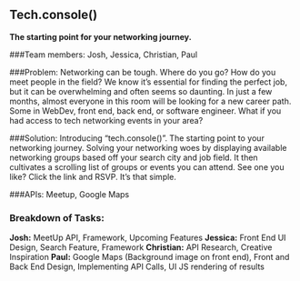 ## Tech.console()

**The starting point for your networking journey.**

###Team members:
Josh, Jessica, Christian, Paul

###Problem:
Networking can be tough. Where do you go? How do you meet people in the field? We know it’s essential for finding the perfect job, but it can be overwhelming and often seems so daunting. In just a few months, almost everyone in this room will be looking for a new career path. Some in WebDev, front end, back end, or software engineer. What if you had access to tech networking events in your area?

###Solution:
Introducing “tech.console()”. The starting point to your networking journey. Solving your networking woes by displaying available networking groups based off your search city and job field. It then cultivates a scrolling list of groups or events you can attend. See one you like? Click the link and RSVP. It’s that simple.

###APIs: Meetup, Google Maps

### Breakdown of Tasks:

**Josh:** MeetUp API, Framework, Upcoming Features
**Jessica:** Front End UI Design, Search Feature, Framework
**Christian:** API Research, Creative Inspiration
**Paul:** Google Maps (Background image on front end), Front and Back End Design, Implementing API Calls, UI JS rendering of results

